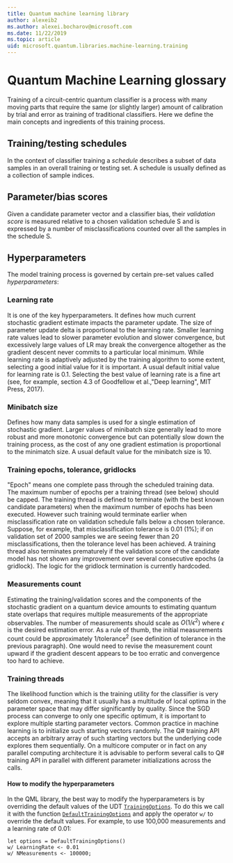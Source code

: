 ```yaml
---
title: Quantum machine learning library
author: alexeib2
ms.author: alexei.bocharov@microsoft.com
ms.date: 11/22/2019
ms.topic: article
uid: microsoft.quantum.libraries.machine-learning.training
---
```


# Quantum Machine Learning glossary

Training of a circuit-centric quantum classifier is a process with many moving parts that require the same (or slightly larger) amount of
calibration by trial and error as training of traditional classifiers. Here we define the main concepts and ingredients of this training process.

## Training/testing schedules

In the context of classifier training a *schedule* describes a subset of data samples in an overall training or testing set. A schedule is usually defined as a
collection of sample indices.

## Parameter/bias scores

Given a candidate parameter vector and a classifier bias, their *validation score* is measured relative to a chosen validation schedule S and is expressed by a number of misclassifications
 counted over all the samples in the schedule S.

## Hyperparameters

The model training process is governed by certain pre-set values called *hyperparameters*:

### Learning rate

It is one of the key hyperparameters. It defines how much current stochastic gradient estimate impacts the parameter update. The size of parameter update delta is proportional to the learning rate. Smaller learning rate values lead to slower parameter evolution and slower convergence, but excessively large values of LR may break the convergence 
altogether as the gradient descent never commits to a particular local minimum. While learning rate is adaptively adjusted by the training algorithm to some extent, selecting a good initial value for it is important. A usual default initial value for learning rate is 0.1. Selecting the best value of learning rate is a fine art (see, for example, section 4.3 of Goodfellow et al.,"Deep learning", MIT Press, 2017).

### Minibatch size

Defines how many data samples is used for a single estimation of stochastic gradient. Larger values of minibatch size generally lead to more robust and more monotonic convergence but can potentially slow down the training process, as the cost of any one gradient estimation is proportional to the minimatch size. A usual default value for the minibatch size is 10.

### Training epochs, tolerance, gridlocks

"Epoch" means one complete pass through the scheduled training data.
The maximum number of epochs per a training thread (see below) should be capped. 
The training thread is defined to terminate (with the best known candidate parameters) when the maximum number of epochs has been executed. However such training
 would terminate earlier when misclassification rate on validation schedule falls below a chosen tolerance. Suppose, for example, that misclassification tolerance
 is 0.01 (1%); if on validation set of 2000 samples we are seeing fewer than 20 misclassifications, then the tolerance level has been achieved. A training thread
 also terminates prematurely if the validation score of the candidate model has not shown any improvement over several consecutive epochs (a gridlock). The logic
 for the gridlock termination is currently hardcoded.

### Measurements count

Estimating the training/validation scores and the components of the stochastic gradient on a quantum device amounts to estimating quantum state overlaps that requires multiple measurements of the appropriate observables. The number of measurements should scale as $O(1/\epsilon^2)$ where $\epsilon$ is the desired estimation error.
As a rule of thumb, the initial measurements count could be approximately $1/\mbox{tolerance}^2$ (see definition of tolerance in the previous paragraph). One
would need to revise the measurement count upward if the gradient descent appears to be too erratic and convergence too hard to achieve.

### Training threads

The likelihood function which is the training utility for the classifier is very seldom convex, meaning that it usually has a multitude of local optima in the parameter space that may differ significantly by quality. Since the SGD process can converge to only one specific optimum, it is important to explore multiple starting parameter vectors. Common practice in machine learning is to initialize such starting vectors randomly. The Q# training API accepts an arbitrary array of such starting vectors but the underlying code explores them sequentially. On a multicore computer or in fact on any parallel computing architecture it is advisable to perform several calls to Q# training API in parallel with different parameter initializations across the calls.

#### How to modify the hyperparameters

In the QML library, the best way to modify the hyperparameters is by overriding the default values of the UDT [`TrainingOptions`](xref:microsoft.quantum.machinelearning.trainingoptions). To do this we call it with the function [`DefaultTrainingOptions`](xref:microsoft.quantum.machinelearning.defaulttrainingoptions) and apply the operator `w/` to override the default values. For example, to use 100,000 measurements and a learning rate of 0.01:
 ```qsharp
let options = DefaultTrainingOptions()
w/ LearningRate <- 0.01
w/ NMeasurements <- 100000;
 ```
